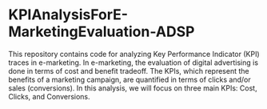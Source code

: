 # KPIAnalysisForE-MarketingEvaluation-ADSP
 This repository contains code for analyzing Key Performance Indicator (KPI) traces in e-marketing. In e-marketing, the evaluation of digital advertising is done in terms of cost and benefit tradeoff. The KPIs, which represent the benefits of a marketing campaign, are quantified in terms of clicks and/or sales (conversions). In this analysis, we will focus on three main KPIs: Cost, Clicks, and Conversions.
